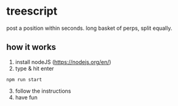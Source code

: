 # treescript

post a position within seconds. long basket of perps, split equally.

## how it works

1. install nodeJS (https://nodejs.org/en/)
2. type & hit enter

```shell
npm run start
```

3. follow the instructions
4. have fun
